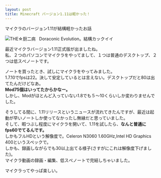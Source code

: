 ```yaml
---
layout: post
title: Minecraft バージョン1.11は軽かった！
---
```


マイクラのバージョン1.11が結構軽かったお話

![THE☆厨二病](http://i.imgur.com/UhJlsC3.png "THE☆厨二病")  
Doraconic Evolution。結構カックイイ

<!-- admax -->
<script src="http://adm.shinobi.jp/s/ac98ee5447737acd66f3abf9f3fde1a2"></script>
<!-- admax -->
 
最近マイクラバージョン1.11正式版が出ましたね。  
私、２つのパソコンでマイクラをやってまして、１つは普通のデスクトップ、２つは低スぺノートです。

ノートを買ったとき、試しにマイクラをやってみました。  
1.7.10でfpsは22。決して安定しているとは言えない。デスクトップだと80は出てたんだけどなあ。  
**Mod75個はいってたからかなー。**  
しかし、Modがほとんど入っていない1.8でも５～10くらいしか変わりませんでした。

そうしてる間に、1.11リリースというニュースが流れてきたんですが、最近は起動が早いノートしか使ってなかったし無縁だと思っていました。<br>
そして、暇つぶし程度にマイクラを開いて、1.11を試したら、**なんと普通にfps60でてるんです。**<br>
しかもフルHDという解像度で。Celeron N3060 1.60GHz,Intel HD Graphics 400というスペックで。<br>
しかも、録画しながらでも30以上出てる様子(さすがにこれは解像度下げました)。<br>
マイクラ動画の録画・編集、低スぺノートで完結しちゃいました。

<!-- admax -->
<script src="http://adm.shinobi.jp/s/ac98ee5447737acd66f3abf9f3fde1a2"></script>
<!-- admax -->

マイクラってやっぱ楽しい。
